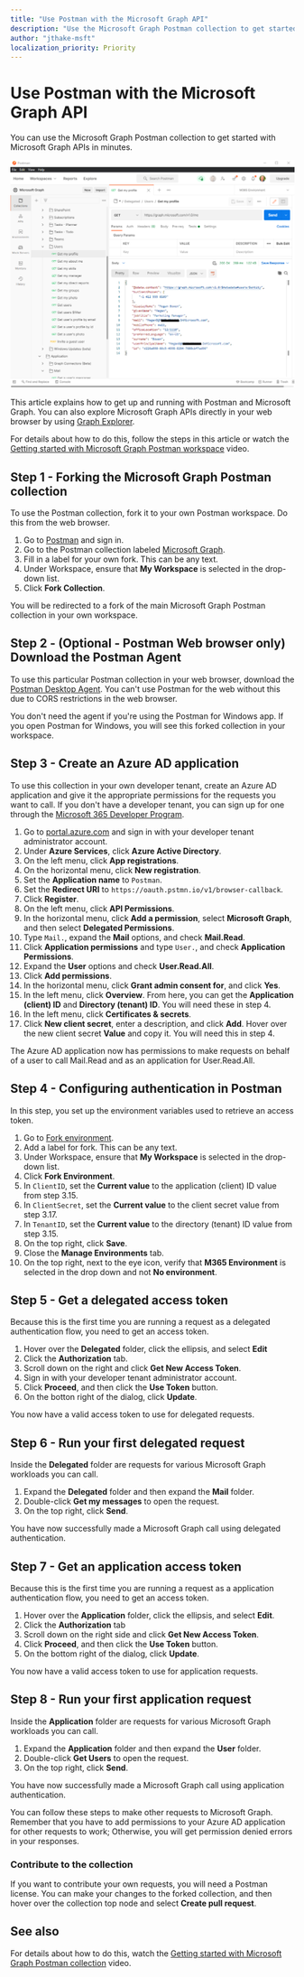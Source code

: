 ```yaml
---
title: "Use Postman with the Microsoft Graph API"
description: "Use the Microsoft Graph Postman collection to get started with Microsoft Graph APIs in minutes."
author: "jthake-msft"
localization_priority: Priority
---
```


# Use Postman with the Microsoft Graph API

You can use the Microsoft Graph Postman collection to get started with Microsoft Graph APIs in minutes.

![Image of Postman](images/postman-screenshot.png)

This article explains how to get up and running with Postman and Microsoft Graph. You can also explore Microsoft Graph APIs directly in your web browser by using [Graph Explorer](https://developer.microsoft.com/graph/graph-explorer).

For details about how to do this, follow the steps in this article or watch the [Getting started with Microsoft Graph Postman workspace](https://youtu.be/3RTHY3jScmA) video.

## Step 1 - Forking the Microsoft Graph Postman collection

To use the Postman collection, fork it to your own Postman workspace. Do this from the web browser.

1. Go to [Postman](https://www.postman.com/) and sign in.
1. Go to the Postman collection labeled [Microsoft Graph](https://www.postman.com/microsoftgraph/workspace/microsoft-graph/collection/455214-085f7047-1bec-4570-9ed0-3a7253be148c/fork).
1. Fill in a label for your own fork. This can be any text.
1. Under Workspace, ensure that **My Workspace** is selected in the drop-down list.
1. Click **Fork Collection**.

You will be redirected to a fork of the main Microsoft Graph Postman collection in your own workspace.

## Step 2 - (Optional - Postman Web browser only) Download the Postman Agent

To use this particular Postman collection in your web browser, download the [Postman Desktop Agent](https://www.postman.com/downloads). You can't use Postman for the web without this due to CORS restrictions in the web browser.

You don't need the agent if you're using the Postman for Windows app. If you open Postman for Windows, you will see this forked collection in your workspace.

## Step 3 - Create an Azure AD application

To use this collection in your own developer tenant, create an Azure AD application and give it the appropriate permissions for the requests you want to call. If you don't have a developer tenant, you can sign up for one through the [Microsoft 365 Developer Program](https://developer.microsoft.com/microsoft-365/dev-program).

1. Go to [portal.azure.com](https://portal.azure.com/) and sign in with your developer tenant administrator account.
1. Under **Azure Services**, click **Azure Active Directory**.
1. On the left menu, click **App registrations**.
1. On the horizontal menu, click **New registration**.
1. Set the **Application name** to `Postman`.
1. Set the **Redirect URI** to `https://oauth.pstmn.io/v1/browser-callback`.
1. Click **Register**.
1. On the left menu, click **API Permissions**.
1. In the horizontal menu, click **Add a permission**, select **Microsoft Graph**, and then select **Delegated Permissions**.
1. Type `Mail.`, expand the **Mail** options, and check **Mail.Read**.
1. Click **Application permissions** and type `User.`, and check **Application Permissions**.
1. Expand the **User** options and check **User.Read.All**.
1. Click **Add permissions**.
1. In the horizontal menu, click **Grant admin consent for**, and click **Yes**.
1. In the left menu, click **Overview**. From here, you can get the **Application (client) ID** and **Directory (tenant) ID**. You will need these in step 4.
1. In the left menu, click **Certificates & secrets**.
1. Click **New client secret**, enter a description, and click **Add**. Hover over the new client secret **Value** and copy it. You will need this in step 4.

The Azure AD application now has permissions to make requests on behalf of a user to call Mail.Read and as an application for User.Read.All.

## Step 4 - Configuring authentication in Postman

In this step, you set up the environment variables used to retrieve an access token.

1. Go to [Fork environment](https://www.postman.com/microsoftgraph/workspace/microsoft-graph/environment/455214-efbc69b2-69bd-402e-9e72-850b3a49bb21/fork).
1. Add a label for fork. This can be any text.
1. Under Workspace, ensure that **My Workspace** is selected in the drop-down list.
1. Click **Fork Environment**.
1. In `ClientID`, set the **Current value** to the application (client) ID value from step 3.15.
1. In `ClientSecret`, set the **Current value** to the client secret value from step 3.17.
1. In `TenantID`, set the **Current value** to the directory (tenant) ID value from step 3.15.
1. On the top right, click **Save**.
1. Close the **Manage Environments** tab.
1. On the top right, next to the eye icon, verify that **M365 Environment** is selected in the drop down and not **No environment**.

## Step 5 - Get a delegated access token

Because this is the first time you are running a request as a delegated authentication flow, you need to get an access token.

1. Hover over the **Delegated** folder, click the ellipsis, and select **Edit**
1. Click the **Authorization** tab.
1. Scroll down on the right and click **Get New Access Token**.
1. Sign in with your developer tenant administrator account.
1. Click **Proceed**, and then click the **Use Token** button.
1. On the botton right of the dialog, click **Update**.

You now have a valid access token to use for delegated requests.

## Step 6 - Run your first delegated request

Inside the **Delegated** folder are requests for various Microsoft Graph workloads you can call.

1. Expand the **Delegated** folder and then expand the **Mail** folder.
1. Double-click **Get my messages** to open the request.
1. On the top right, click **Send**.

You have now successfully made a Microsoft Graph call using delegated authentication.

## Step 7 - Get an application access token

Because this is the first time you are running a request as a application authentication flow, you need to get an access token.

1. Hover over the **Application** folder, click the ellipsis, and select **Edit**.
1. Click the **Authorization** tab
1. Scroll down on the right side and click **Get New Access Token**.
1. Click **Proceed**, and then click the **Use Token** button.
1. On the bottom right of the dialog, click **Update**.

You now have a valid access token to use for application requests.

## Step 8 - Run your first application request

Inside the **Application** folder are requests for various Microsoft Graph workloads you can call.

1. Expand the **Application** folder and then expand the **User** folder.
1. Double-click **Get Users** to open the request.
1. On the top right, click **Send**.

You have now successfully made a Microsoft Graph call using application authentication.

You can follow these steps to make other requests to Microsoft Graph. Remember that you have to add permissions to your Azure AD application for other requests to work; Otherwise, you will get permission denied errors in your responses.

### Contribute to the collection

If you want to contribute your own requests, you will need a Postman license. You can make your changes to the forked collection, and then hover over the collection top node and select **Create pull request**.

## See also

For details about how to do this, watch the [Getting started with Microsoft Graph Postman collection](https://youtu.be/3RTHY3jScmA) video.
